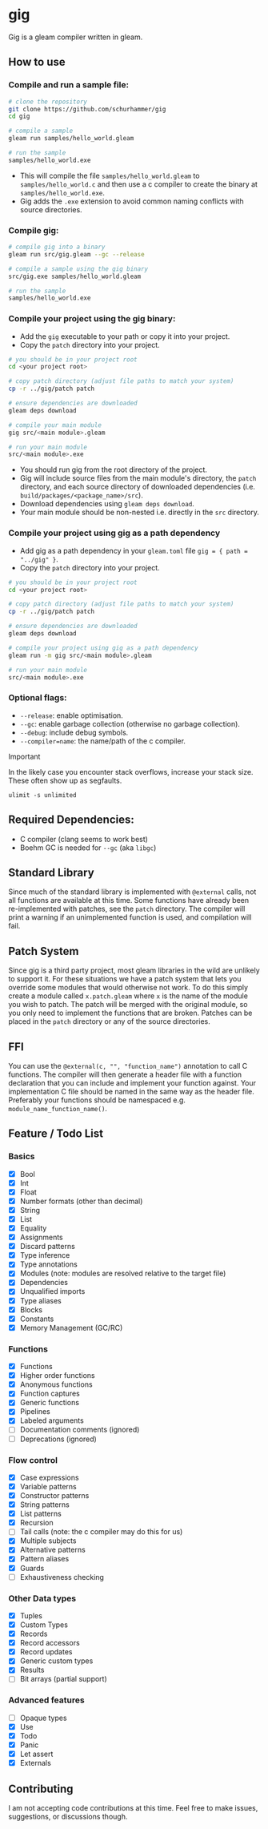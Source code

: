 # gig

Gig is a gleam compiler written in gleam.

## How to use

### Compile and run a sample file:

```bash
# clone the repository
git clone https://github.com/schurhammer/gig
cd gig

# compile a sample
gleam run samples/hello_world.gleam

# run the sample
samples/hello_world.exe
```

- This will compile the file `samples/hello_world.gleam` to `samples/hello_world.c` and then use a c compiler to create the binary at `samples/hello_world.exe`.
- Gig adds the `.exe` extension to avoid common naming conflicts with source directories.

### Compile gig:

```bash
# compile gig into a binary
gleam run src/gig.gleam --gc --release

# compile a sample using the gig binary
src/gig.exe samples/hello_world.gleam

# run the sample
samples/hello_world.exe
```

### Compile your project using the gig binary:

- Add the `gig` executable to your path or copy it into your project.
- Copy the `patch` directory into your project.

```bash
# you should be in your project root
cd <your project root>

# copy patch directory (adjust file paths to match your system)
cp -r ../gig/patch patch

# ensure dependencies are downloaded
gleam deps download

# compile your main module
gig src/<main module>.gleam

# run your main module
src/<main module>.exe
```

- You should run gig from the root directory of the project.
- Gig will include source files from the main module's directory, the `patch` directory, and each source directory of downloaded dependencies (i.e. `build/packages/<package_name>/src`).
- Download dependencies using `gleam deps download`.
- Your main module should be non-nested i.e. directly in the `src` directory.

### Compile your project using gig as a path dependency

- Add gig as a path dependency in your `gleam.toml` file `gig = { path = "../gig" }`.
- Copy the `patch` directory into your project.

```bash
# you should be in your project root
cd <your project root>

# copy patch directory (adjust file paths to match your system)
cp -r ../gig/patch patch

# ensure dependencies are downloaded
gleam deps download

# compile your project using gig as a path dependency
gleam run -m gig src/<main module>.gleam

# run your main module
src/<main module>.exe
```

### Optional flags:

- `--release`: enable optimisation.
- `--gc`: enable garbage collection (otherwise no garbage collection).
- `--debug`: include debug symbols.
- `--compiler=name`: the name/path of the c compiler.

> [!IMPORTANT]
> In the likely case you encounter stack overflows, increase your stack size. These often show up as segfaults.
>
> ```
> ulimit -s unlimited
> ```

## Required Dependencies:

- C compiler (clang seems to work best)
- Boehm GC is needed for `--gc` (aka `libgc`)

## Standard Library

Since much of the standard library is implemented with `@external` calls, not all functions are available at this time.
Some functions have already been re-implemented with patches, see the `patch` directory. The compiler will print a warning if an unimplemented function is used, and compilation will fail.

## Patch System

Since gig is a third party project, most gleam libraries in the wild are
unlikely to support it. For these situations we have a patch system that
lets you override some modules that would otherwise not work. To do this simply
create a module called `x.patch.gleam` where `x` is the name of the module
you wish to patch. The patch will be merged with the original module, so you
only need to implement the functions that are broken.
Patches can be placed in the `patch` directory or any of the source directories.

## FFI

You can use the `@external(c, "", "function_name")` annotation to call C functions.
The compiler will then generate a header file with a function declaration that
you can include and implement your function against. Your implementation C file
should be named in the same way as the header file.
Preferably your functions should be namespaced e.g. `module_name_function_name()`.

## Feature / Todo List

### Basics

- [x] Bool
- [x] Int
- [x] Float
- [x] Number formats (other than decimal)
- [x] String
- [x] List
- [x] Equality
- [x] Assignments
- [x] Discard patterns
- [x] Type inference
- [x] Type annotations
- [x] Modules (note: modules are resolved relative to the target file)
- [x] Dependencies
- [x] Unqualified imports
- [x] Type aliases
- [x] Blocks
- [x] Constants
- [x] Memory Management (GC/RC)

### Functions

- [x] Functions
- [x] Higher order functions
- [x] Anonymous functions
- [x] Function captures
- [x] Generic functions
- [x] Pipelines
- [x] Labeled arguments
- [ ] Documentation comments (ignored)
- [ ] Deprecations (ignored)

### Flow control

- [x] Case expressions
- [x] Variable patterns
- [x] Constructor patterns
- [x] String patterns
- [x] List patterns
- [x] Recursion
- [ ] Tail calls (note: the c compiler may do this for us)
- [x] Multiple subjects
- [x] Alternative patterns
- [x] Pattern aliases
- [x] Guards
- [ ] Exhaustiveness checking

### Other Data types

- [x] Tuples
- [x] Custom Types
- [x] Records
- [x] Record accessors
- [x] Record updates
- [x] Generic custom types
- [x] Results
- [ ] Bit arrays (partial support)

### Advanced features

- [ ] Opaque types
- [x] Use
- [x] Todo
- [x] Panic
- [x] Let assert
- [x] Externals

## Contributing

I am not accepting code contributions at this time. Feel free to make issues, suggestions, or discussions though.
